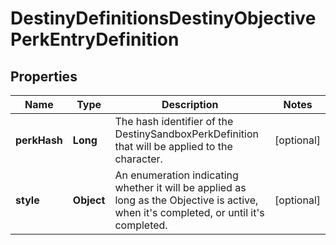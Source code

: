 
# DestinyDefinitionsDestinyObjectivePerkEntryDefinition

## Properties
Name | Type | Description | Notes
------------ | ------------- | ------------- | -------------
**perkHash** | **Long** | The hash identifier of the DestinySandboxPerkDefinition that will be applied to the character. |  [optional]
**style** | **Object** | An enumeration indicating whether it will be applied as long as the Objective is active, when it&#39;s completed, or until it&#39;s completed. |  [optional]



